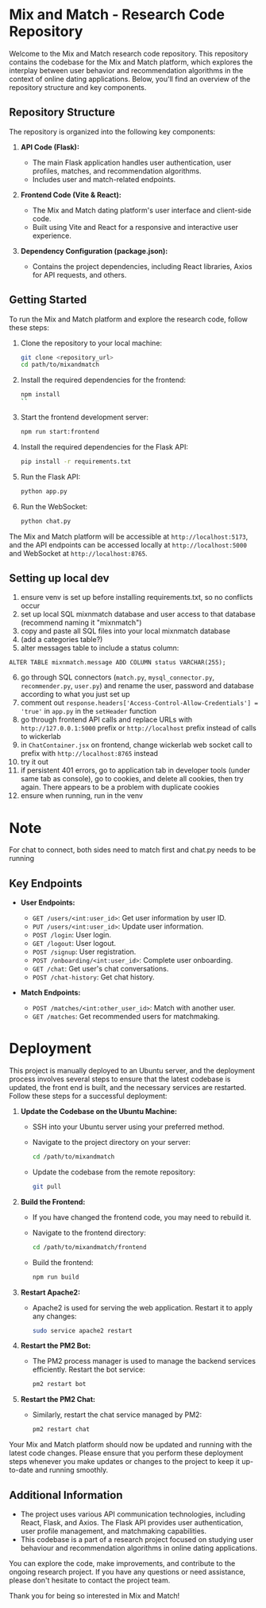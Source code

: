 # Mix and Match - Research Code Repository

Welcome to the Mix and Match research code repository. This repository contains the codebase for the Mix and Match platform, which explores the interplay between user behavior and recommendation algorithms in the context of online dating applications. Below, you'll find an overview of the repository structure and key components.

## Repository Structure

The repository is organized into the following key components:

1. **API Code (Flask):**
   - The main Flask application handles user authentication, user profiles, matches, and recommendation algorithms.
   - Includes user and match-related endpoints.

2. **Frontend Code (Vite & React):**
   - The Mix and Match dating platform's user interface and client-side code.
   - Built using Vite and React for a responsive and interactive user experience.

3. **Dependency Configuration (package.json):**
   - Contains the project dependencies, including React libraries, Axios for API requests, and others.

## Getting Started

To run the Mix and Match platform and explore the research code, follow these steps:

1. Clone the repository to your local machine:

   ```bash
   git clone <repository_url>
   cd path/to/mixandmatch
   ```

2. Install the required dependencies for the frontend:

   ```bash
   npm install
   ``

3. Start the frontend development server:

   ```bash
   npm run start:frontend
   ```

4. Install the required dependencies for the Flask API:

   ```bash
   pip install -r requirements.txt
   ```

5. Run the Flask API:

   ```bash
   python app.py
   ```
   
5. Run the WebSocket:

   ```bash
   python chat.py
   ```

   

The Mix and Match platform will be accessible at `http://localhost:5173`, and the API endpoints can be accessed locally at `http://localhost:5000` and WebSocket at `http://localhost:8765`.


## Setting up local dev
1. ensure venv is set up before installing requirements.txt, so no conflicts occur
2. set up local SQL mixnmatch database and user access to that database (recommend naming it "mixnmatch")
3. copy and paste all SQL files into your local mixnmatch database 
4. (add a categories table?)
5. alter messages table to include a status column: 

`ALTER TABLE mixnmatch.message
ADD COLUMN status VARCHAR(255);`

6. go through SQL connectors (`match.py`, `mysql_connector.py`, `recommender.py`, `user.py`) and rename the user, password and database according to what you just set up
7. comment out `response.headers['Access-Control-Allow-Credentials'] = 'true'` in `app.py` in the `setHeader` function
8. go through frontend API calls and replace URLs with `http://127.0.0.1:5000` prefix or `http://localhost` prefix instead of calls to wickerlab
9. in `ChatContainer.jsx` on frontend, change wickerlab web socket call to prefix with `http://localhost:8765` instead
10. try it out
11. if persistent 401 errors, go to application tab in developer tools (under same tab as console), go to cookies, and delete all cookies, then try again. There appears to be a problem with duplicate cookies
12. ensure when running, run in the venv

# Note
For chat to connect, both sides need to match first and chat.py needs to be running



## Key Endpoints

- **User Endpoints:**
  - `GET /users/<int:user_id>`: Get user information by user ID.
  - `PUT /users/<int:user_id>`: Update user information.
  - `POST /login`: User login.
  - `GET /logout`: User logout.
  - `POST /signup`: User registration.
  - `POST /onboarding/<int:user_id>`: Complete user onboarding.
  - `GET /chat`: Get user's chat conversations.
  - `POST /chat-history`: Get chat history.

- **Match Endpoints:**
  - `POST /matches/<int:other_user_id>`: Match with another user.
  - `GET /matches`: Get recommended users for matchmaking.
 
# Deployment

This project is manually deployed to an Ubuntu server, and the deployment process involves several steps to ensure that the latest codebase is updated, the front end is built, and the necessary services are restarted. Follow these steps for a successful deployment:

1. **Update the Codebase on the Ubuntu Machine:**
   - SSH into your Ubuntu server using your preferred method.
   - Navigate to the project directory on your server:

     ```bash
     cd /path/to/mixandmatch
     ```

   - Update the codebase from the remote repository:

     ```bash
     git pull
     ```

2. **Build the Frontend:**
   - If you have changed the frontend code, you may need to rebuild it.
   - Navigate to the frontend directory:

     ```bash
     cd /path/to/mixandmatch/frontend
     ```

   - Build the frontend:

     ```bash
     npm run build
     ```

3. **Restart Apache2:**
   - Apache2 is used for serving the web application. Restart it to apply any changes:

     ```bash
     sudo service apache2 restart
     ```

4. **Restart the PM2 Bot:**
   - The PM2 process manager is used to manage the backend services efficiently. Restart the bot service:

     ```bash
     pm2 restart bot
     ```

5. **Restart the PM2 Chat:**
   - Similarly, restart the chat service managed by PM2:

     ```bash
     pm2 restart chat
     ```

Your Mix and Match platform should now be updated and running with the latest code changes. Please ensure that you perform these deployment steps whenever you make updates or changes to the project to keep it up-to-date and running smoothly.


## Additional Information

- The project uses various API communication technologies, including React, Flask, and Axios. The Flask API provides user authentication, user profile management, and matchmaking capabilities.
- This codebase is a part of a research project focused on studying user behaviour and recommendation algorithms in online dating applications.

You can explore the code, make improvements, and contribute to the ongoing research project. If you have any questions or need assistance, please don't hesitate to contact the project team.

Thank you for being so interested in Mix and Match!
